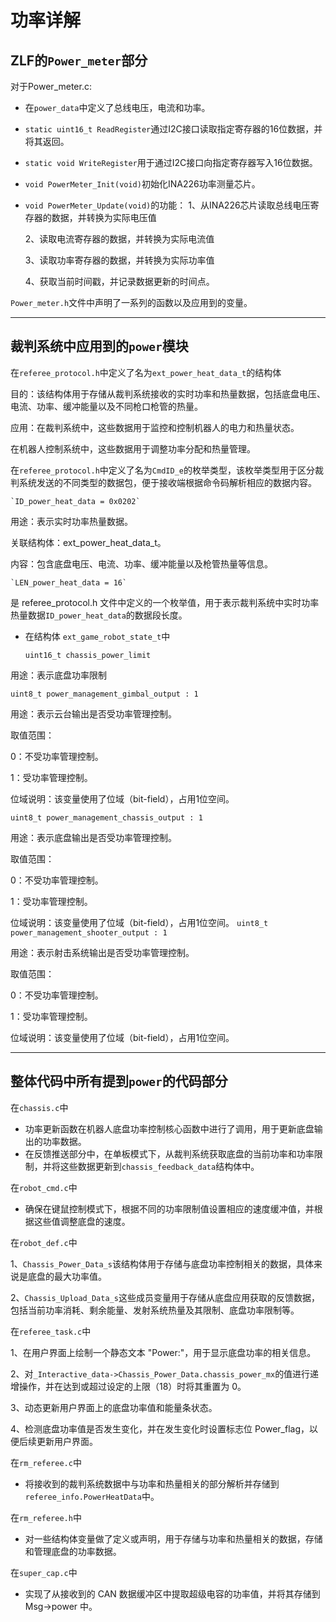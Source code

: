 # 功率详解

## ZLF的`Power_meter`部分

对于Power_meter.c:

- 在`power_data`中定义了总线电压，电流和功率。
- `static uint16_t ReadRegister`通过I2C接口读取指定寄存器的16位数据，并将其返回。
- `static void WriteRegister`用于通过I2C接口向指定寄存器写入16位数据。
- `void PowerMeter_Init(void)`初始化INA226功率测量芯片。
- `void PowerMeter_Update(void)`的功能：
  1、从INA226芯片读取总线电压寄存器的数据，并转换为实际电压值

  2、读取电流寄存器的数据，并转换为实际电流值

  3、读取功率寄存器的数据，并转换为实际功率值

  4、获取当前时间戳，并记录数据更新的时间点。

`Power_meter.h`文件中声明了一系列的函数以及应用到的变量。

---

## 裁判系统中应用到的`power`模块

在`referee_protocol.h`中定义了名为`ext_power_heat_data_t`的结构体

目的：该结构体用于存储从裁判系统接收的实时功率和热量数据，包括底盘电压、电流、功率、缓冲能量以及不同枪口枪管的热量。

应用：在裁判系统中，这些数据用于监控和控制机器人的电力和热量状态。

在机器人控制系统中，这些数据用于调整功率分配和热量管理。

在`referee_protocol.h`中定义了名为`CmdID_e`的枚举类型，该枚举类型用于区分裁判系统发送的不同类型的数据包，便于接收端根据命令码解析相应的数据内容。

    `ID_power_heat_data = 0x0202`

用途：表示实时功率热量数据。

关联结构体：ext_power_heat_data_t。

内容：包含底盘电压、电流、功率、缓冲能量以及枪管热量等信息。

    `LEN_power_heat_data = 16`
 是 referee_protocol.h 文件中定义的一个枚举值，用于表示裁判系统中实时功率热量数据`ID_power_heat_data`的数据段长度。

- 在结构体 `ext_game_robot_state_t`中
  
  `uint16_t chassis_power_limit`

用途：表示底盘功率限制

`uint8_t power_management_gimbal_output : 1`

用途：表示云台输出是否受功率管理控制。

取值范围：

0：不受功率管理控制。

1：受功率管理控制。

位域说明：该变量使用了位域（bit-field），占用1位空间。

`uint8_t power_management_chassis_output : 1`

用途：表示底盘输出是否受功率管理控制。

取值范围：

0：不受功率管理控制。

1：受功率管理控制。

位域说明：该变量使用了位域（bit-field），占用1位空间。
`uint8_t power_management_shooter_output : 1`

用途：表示射击系统输出是否受功率管理控制。

取值范围：

0：不受功率管理控制。

1：受功率管理控制。

位域说明：该变量使用了位域（bit-field），占用1位空间。
  
---

## 整体代码中所有提到`power`的代码部分

在`chassis.c`中

- 功率更新函数在机器人底盘功率控制核心函数中进行了调用，用于更新底盘输出的功率数据。
- 在反馈推送部分中，在单板模式下，从裁判系统获取底盘的当前功率和功率限制，并将这些数据更新到`chassis_feedback_data`结构体中。

在`robot_cmd.c`中

- 确保在键鼠控制模式下，根据不同的功率限制值设置相应的速度缓冲值，并根据这些值调整底盘的速度。
  
在`robot_def.c`中

  1、`Chassis_Power_Data_s`该结构体用于存储与底盘功率控制相关的数据，具体来说是底盘的最大功率值。

  2、`Chassis_Upload_Data_s`这些成员变量用于存储从底盘应用获取的反馈数据，包括当前功率消耗、剩余能量、发射系统热量及其限制、底盘功率限制等。

在`referee_task.c`中

1、在用户界面上绘制一个静态文本 "Power:"，用于显示底盘功率的相关信息。

2、对`_Interactive_data->Chassis_Power_Data.chassis_power_mx`的值进行递增操作，并在达到或超过设定的上限（18）时将其重置为 0。

3、动态更新用户界面上的底盘功率值和能量条状态。

4、检测底盘功率值是否发生变化，并在发生变化时设置标志位 Power_flag，以便后续更新用户界面。

在`rm_referee.c`中

- 将接收到的裁判系统数据中与功率和热量相关的部分解析并存储到 `referee_info.PowerHeatData`中。
  
在`rm_referee.h`中

- 对一些结构体变量做了定义或声明，用于存储与功率和热量相关的数据，存储和管理底盘的功率数据。

在`super_cap.c`中

- 实现了从接收到的 CAN 数据缓冲区中提取超级电容的功率值，并将其存储到 Msg->power 中。
